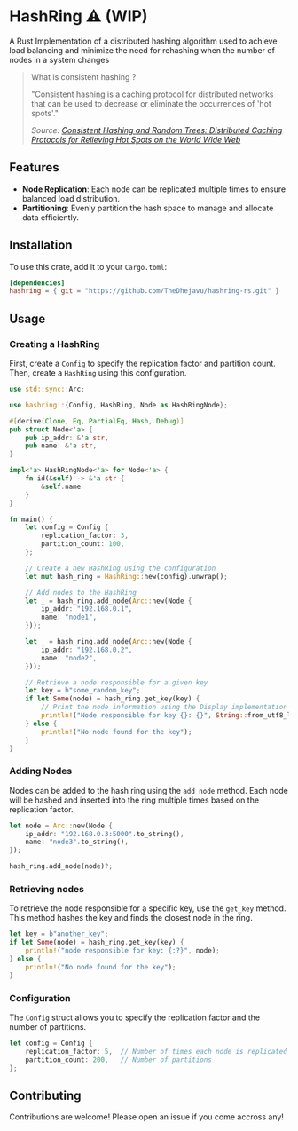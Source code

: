 # HashRing ⚠️ (WIP)

A Rust Implementation of a distributed hashing algorithm used to achieve load balancing and minimize the need for rehashing when the number of nodes in a system changes


>
> What is consistent hashing ?
>
> "Consistent hashing is a caching protocol for distributed networks that can be used to decrease or eliminate the occurrences of 'hot spots'."
>
> *Source: [Consistent Hashing and Random Trees: Distributed Caching Protocols for Relieving Hot Spots on the World Wide Web](https://www.cs.princeton.edu/courses/archive/fall09/cos518/papers/chash.pdf)*

## Features

- **Node Replication**: Each node can be replicated multiple times to ensure balanced load distribution.
- **Partitioning**: Evenly partition the hash space to manage and allocate data efficiently.

## Installation

To use this crate, add it to your `Cargo.toml`:

```toml
[dependencies]
hashring = { git = "https://github.com/TheDhejavu/hashring-rs.git" }
```

## Usage

### Creating a HashRing

First, create a `Config` to specify the replication factor and partition count. Then, create a `HashRing` using this configuration.

```rust
use std::sync::Arc;

use hashring::{Config, HashRing, Node as HashRingNode};

#[derive(Clone, Eq, PartialEq, Hash, Debug)]
pub struct Node<'a> {
    pub ip_addr: &'a str,
    pub name: &'a str,
}

impl<'a> HashRingNode<'a> for Node<'a> {
    fn id(&self) -> &'a str {
        &self.name
    }
}

fn main() {
    let config = Config {
        replication_factor: 3,
        partition_count: 100,
    };

    // Create a new HashRing using the configuration
    let mut hash_ring = HashRing::new(config).unwrap();

    // Add nodes to the HashRing
    let _ = hash_ring.add_node(Arc::new(Node {
        ip_addr: "192.168.0.1",
        name: "node1",
    }));

    let _ = hash_ring.add_node(Arc::new(Node {
        ip_addr: "192.168.0.2",
        name: "node2",
    }));

    // Retrieve a node responsible for a given key
    let key = b"some_random_key";
    if let Some(node) = hash_ring.get_key(key) {
        // Print the node information using the Display implementation
        println!("Node responsible for key {}: {}", String::from_utf8_lossy(key), node);
    } else {
        println!("No node found for the key");
    }
}
```

### Adding Nodes

Nodes can be added to the hash ring using the `add_node` method. Each node will be hashed and inserted into the ring multiple times based on the replication factor.

```rust
let node = Arc::new(Node {
    ip_addr: "192.168.0.3:5000".to_string(),
    name: "node3".to_string(),
});

hash_ring.add_node(node)?;
```

### Retrieving nodes

To retrieve the node responsible for a specific key, use the `get_key` method. This method hashes the key and finds the closest node in the ring.

```rust
let key = b"another_key";
if let Some(node) = hash_ring.get_key(key) {
    println!("node responsible for key: {:?}", node);
} else {
    println!("No node found for the key");
}
```

### Configuration

The `Config` struct allows you to specify the replication factor and the number of partitions.

```rust
let config = Config {
    replication_factor: 5,  // Number of times each node is replicated
    partition_count: 200,   // Number of partitions
};
```

## Contributing

Contributions are welcome! Please open an issue if you come accross any!